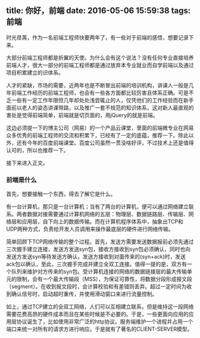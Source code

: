 title: 你好，前端
date: 2016-05-06 15:59:38
tags: 前端
---

时光荏苒，作为一名前端工程师快要两年了，有一些对于前端的感悟，想要记录下来。

<!--more-->

大部分前端工程师都是折翼的天使。为什么会有这个说法？没有任何专业直接培养前端人才，很大一部分的前端工程师都是通过放弃本专业就业而自学前端以及通过项目积累建立的识体系。

人才的紧缺，市场的需要，近两年也是不断冒出前端的培训机构，讲课人一般是几年前端工作经历的前端工程师，也会有一些各方面都比较厉害且体系正确。可是不乏一些有一定工作年限但几年却处处浅尝辄止的人，仅凭他们的工作经验而在新手面前以老人的姿态讲课带路，以及推广一套不规范的知识体系，这对新人最直观的害处是觉得前端简单，前端就是切页面的，用jQuery的就是前端。

这边必须提一下的博主公司（网易）的一个产品云课堂，里面的前端微专业在网易众多优秀的前端工程师的交流和积累下，已经有了一定的底蕴，推荐一下。除此以外，还有今年的百度前端课堂。百度公司虽然一贯没啥好评，不过技术上还是值得认可的，所以也推荐一下。

接下来进入正文。

### 前端是什么
首先，想要接触一个东西，得去了解它是什么。

有一台计算机，那只是一台计算机；当有了两台的计算机，便可以通过网络建立联系。两者数据对接需要通过计算机网络的五层：物理层、数据链路层、传输层、网络层和应用层，自下向上的数据传输。而在计算机程序体系中，抽象出TCP和UDP两种方式，负责给开发人员调用来操作最底层的硬件进行网络传输。

简单回顾下TCP网络传输的整个过程。首先，发送方需要发送数据报前必须先通过三次握手建立连接，发送方发送syn包，接收方接收到syn包必须确认，同时也向发送方发送syn等待发送方确认，发送方接收到对面传来的(syn+ack)时，发送ack包以确认，至此，三次握手完成并建立全双工连接。值得一提的是，双方有一个队列来维护对方传来的syn包。受计算机连接的网络的数据链接层的最大传输单元的限制，会有一个最大传输段（MSS），为保证可靠性，将数据分段形成报文段（segment）。在收到报文段时，会计算校验和有差错则丢弃。超过一定时间为收到确认信号时，启动超时重传，并使用滑动窗口来进行流量控制。

如上，通过TCP建立的全双工网络，人们可以互相建立联系，但是维持这一段网络需要花费高昂的硬件成本而且在某些时候是不必要的。于是，一些更面向应用的应用层协议诞生了，比如使用非常广泛的http协议。服务端维护一个进程并占用一个端口来统一对所有的请求方进行响应。于是就有了著名的CLIENT-SERVER模型。